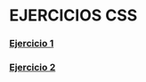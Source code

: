 # EJERCICIOS CSS
### [Ejercicio 1](https://github.com/DanielHernandez8/CSS/tree/main/CSS/CSS%20EJERCICIO%201)
### [Ejercicio 2](https://github.com/DanielHernandez8/CSS/tree/main/CSS/CSS%20EJERCICIO%202)
